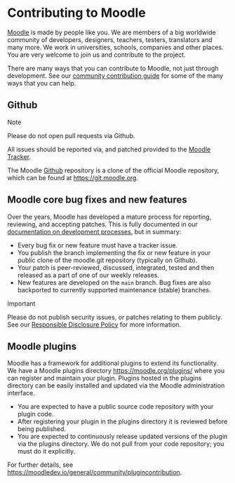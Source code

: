 # Contributing to Moodle

[Moodle][1] is made by people like you. We are members of a big worldwide community of developers, designers, teachers, testers, translators and many more. We work in universities, schools, companies and other places. You are very welcome to join us and contribute to the project.

There are many ways that you can contribute to Moodle, not just through development. See our [community contribution guide][2] for some of the many ways that you can help.

## Github

> [!NOTE]
> Please do not open pull requests via Github.

All issues should be reported via, and patched provided to the [Moodle Tracker][3].

The Moodle [Github][4] repository is a clone of the official Moodle repository, which can be found at https://git.moodle.org.

## Moodle core bug fixes and new features

Over the years, Moodle has developed a mature process for reporting, reviewing, and accepting patches. This is fully documented in our [documentation on  development processes][6], but in summary:

- Every bug fix or new feature must have a tracker issue.
- You publish the branch implementing the fix or new feature in your public clone of the moodle.git repository (typically on Github).
- Your patch is peer-reviewed, discussed, integrated, tested and then released as a part of one of our weekly releases.
- New features are developed on the `main` branch. Bug fixes are also backported to currently supported maintenance (stable) branches.

> [!IMPORTANT]
> Please do not publish security issues, or patches relating to them publicly.
> See our [Responsible Disclosure Policy][5] for more information.


## Moodle plugins

Moodle has a framework for additional plugins to extend its functionality. We
have a Moodle plugins directory <https://moodle.org/plugins/> where you can
register and maintain your plugin. Plugins hosted in the plugins directory can
be easily installed and updated via the Moodle administration interface.

* You are expected to have a public source code repository with your plugin
  code.
* After registering your plugin in the plugins directory it is reviewed before
  being published.
* You are expected to continuously release updated versions of the plugin via
  the plugins directory. We do not pull from your code repository; you must do
  it explicitly.

For further details, see <https://moodledev.io/general/community/plugincontribution>.

[1]: https://moodle.org
[2]: https://moodledev.io/general/community/contribute
[3]: https://tracker.moodle.org
[4]: https://github.com/moodle/moodle
[5]: https://moodledev.io/general/development/process/security
[6]: https://moodledev.io/general/development/process
